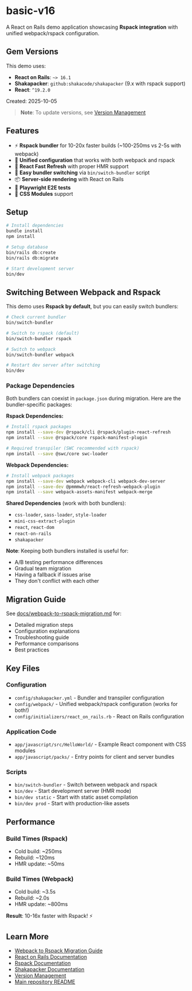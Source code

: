 # basic-v16

A React on Rails demo application showcasing **Rspack integration** with unified webpack/rspack configuration.

## Gem Versions

This demo uses:
- **React on Rails**: `~> 16.1`
- **Shakapacker**: `github:shakacode/shakapacker` (9.x with rspack support)
- **React**: `^19.2.0`

Created: 2025-10-05

> **Note**: To update versions, see [Version Management](../../docs/VERSION_MANAGEMENT.md)

## Features

- ⚡ **Rspack bundler** for 10-20x faster builds (~100-250ms vs 2-5s with webpack)
- 🔄 **Unified configuration** that works with both webpack and rspack
- 🎨 **React Fast Refresh** with proper HMR support
- 🔀 **Easy bundler switching** via `bin/switch-bundler` script
- 📦 **Server-side rendering** with React on Rails
- 🧪 **Playwright E2E tests**
- 🎯 **CSS Modules** support

## Setup

```bash
# Install dependencies
bundle install
npm install

# Setup database
bin/rails db:create
bin/rails db:migrate

# Start development server
bin/dev
```

## Switching Between Webpack and Rspack

This demo uses **Rspack by default**, but you can easily switch bundlers:

```bash
# Check current bundler
bin/switch-bundler

# Switch to rspack (default)
bin/switch-bundler rspack

# Switch to webpack
bin/switch-bundler webpack

# Restart dev server after switching
bin/dev
```

### Package Dependencies

Both bundlers can coexist in `package.json` during migration. Here are the bundler-specific packages:

**Rspack Dependencies:**
```bash
# Install rspack packages
npm install --save-dev @rspack/cli @rspack/plugin-react-refresh
npm install --save @rspack/core rspack-manifest-plugin

# Required transpiler (SWC recommended with rspack)
npm install --save @swc/core swc-loader
```

**Webpack Dependencies:**
```bash
# Install webpack packages
npm install --save-dev webpack webpack-cli webpack-dev-server
npm install --save-dev @pmmmwh/react-refresh-webpack-plugin
npm install --save webpack-assets-manifest webpack-merge
```

**Shared Dependencies** (work with both bundlers):
- `css-loader`, `sass-loader`, `style-loader`
- `mini-css-extract-plugin`
- `react`, `react-dom`
- `react-on-rails`
- `shakapacker`

**Note**: Keeping both bundlers installed is useful for:
- A/B testing performance differences
- Gradual team migration
- Having a fallback if issues arise
- They don't conflict with each other

## Migration Guide

See [docs/webpack-to-rspack-migration.md](docs/webpack-to-rspack-migration.md) for:
- Detailed migration steps
- Configuration explanations
- Troubleshooting guide
- Performance comparisons
- Best practices

## Key Files

### Configuration
- `config/shakapacker.yml` - Bundler and transpiler configuration
- `config/webpack/` - Unified webpack/rspack configuration (works for both!)
- `config/initializers/react_on_rails.rb` - React on Rails configuration

### Application Code
- `app/javascript/src/HelloWorld/` - Example React component with CSS modules
- `app/javascript/packs/` - Entry points for client and server bundles

### Scripts
- `bin/switch-bundler` - Switch between webpack and rspack
- `bin/dev` - Start development server (HMR mode)
- `bin/dev static` - Start with static asset compilation
- `bin/dev prod` - Start with production-like assets

## Performance

### Build Times (Rspack)
- Cold build: ~250ms
- Rebuild: ~120ms
- HMR update: ~50ms

### Build Times (Webpack)
- Cold build: ~3.5s
- Rebuild: ~2.0s
- HMR update: ~800ms

**Result**: 10-16x faster with Rspack! ⚡

## Learn More

- [Webpack to Rspack Migration Guide](docs/webpack-to-rspack-migration.md)
- [React on Rails Documentation](https://www.shakacode.com/react-on-rails/docs/)
- [Rspack Documentation](https://rspack.rs/)
- [Shakapacker Documentation](https://github.com/shakacode/shakapacker)
- [Version Management](../../docs/VERSION_MANAGEMENT.md)
- [Main repository README](../../README.md)
